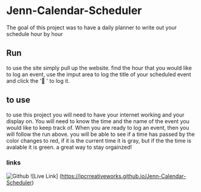 # Jenn-Calendar-Scheduler

The goal of this project was to have a daily planner to write out your schedule hour by hour

## Run

to use the site simply pull up the website. find the hour that you would like to log an event, use the imput area to log the title of your scheduled event and click the '📝 '  to log it. 

## to use 

to use this project you will need to have your internet working and your display on. You will need to know the time and the name of the event you would like to keep track of. When you are ready to log an event, then you will follow the run above. you will be able to see if a time has passed by the color changes to red, if it is the current time it is gray, but if the the time is avalable it is green. 
a great way to stay orgainzed!

### links

![Github](https://github.com/jpcreativeworks/Jenn-Calendar-Scheduler.git)
![Live Link] (https://jpcrreativeworks.github.io/Jenn-Calendar-Scheduler)

